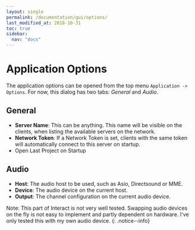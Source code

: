 ```yaml
---
layout: single
permalink: /documentation/gui/options/
last_modified_at: 2018-10-31
toc: true
sidebar:
  nav: "docs"
---
```


# Application Options

The application options can be opened from the top menu `Application -> Options`. For now, this dialog has two tabs: _General_ and _Audio_.

## General

- __Server Name__: This can be anything. This name will be visible on the clients, when listing the available servers on the network.
- __Network Token__: If a Network Token is set, clients with the same token will automatically connect to this server on startup.
- Open Last Project on Startup

## Audio

- __Host__: The audio host to be used, such as Asio, Directsound or MME.
- __Device__: The audio device on the current host.
- __Output__: The channel configuration on the current audio device.

Note: This part of Interact is not very well tested. Swapping audio devices on the fly is not easy to implement and partly dependent on hardware. I've only tested this with my own audio device.
{: .notice--info}